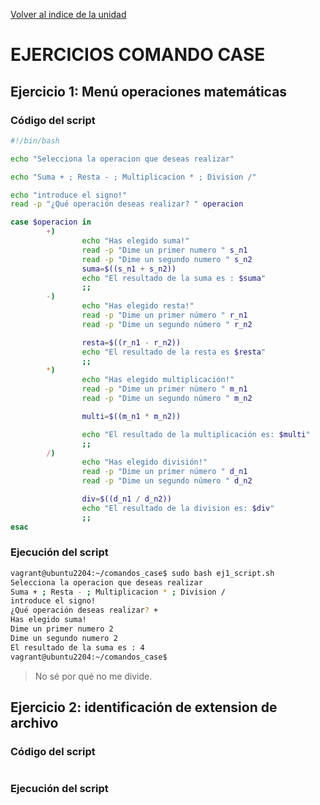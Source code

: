 [Volver al indice de la unidad](../../index.md)

# EJERCICIOS COMANDO CASE

## Ejercicio 1: Menú operaciones matemáticas

### Código del script

```bash
#!/bin/bash

echo "Selecciona la operacion que deseas realizar"

echo "Suma + ; Resta - ; Multiplicacion * ; Division /"

echo "introduce el signo!"
read -p "¿Qué operación deseas realizar? " operacion

case $operacion in
        +)
                echo "Has elegido suma!"
                read -p "Dime un primer numero " s_n1
                read -p "Dime un segundo numero " s_n2
                suma=$((s_n1 + s_n2))
                echo "El resultado de la suma es : $suma"
                ;;
        -)
                echo "Has elegido resta!"
                read -p "Dime un primer número " r_n1
                read -p "Dime un segundo número " r_n2

                resta=$((r_n1 - r_n2))
                echo "El resultado de la resta es $resta"
                ;;
        *)
                echo "Has elegido multiplicación!"
                read -p "Dime un primer número " m_n1
                read -p "Dime un segundo número " m_n2

                multi=$((m_n1 * m_n2))

                echo "El resultado de la multiplicación es: $multi"
                ;;
        /)
                echo "Has elegido división!"
                read -p "Dime un primer número " d_n1
                read -p "Dime un segundo número " d_n2

                div=$((d_n1 / d_n2))
                echo "El resultado de la division es: $div"
                ;;
esac


```

### Ejecución del script

```bash
vagrant@ubuntu2204:~/comandos_case$ sudo bash ej1_script.sh 
Selecciona la operacion que deseas realizar
Suma + ; Resta - ; Multiplicacion * ; Division /
introduce el signo!
¿Qué operación deseas realizar? +
Has elegido suma!
Dime un primer numero 2
Dime un segundo numero 2
El resultado de la suma es : 4
vagrant@ubuntu2204:~/comandos_case$ 
```

> No sé por qué no me divide.


## Ejercicio 2: identificación de extension de archivo

### Código del script

```bash

```

### Ejecución del script
